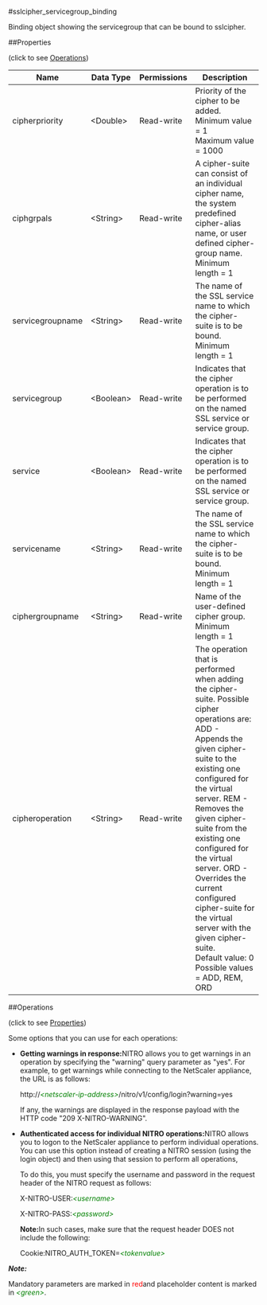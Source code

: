 #sslcipher_servicegroup_binding

Binding object showing the servicegroup that can be bound to sslcipher.


##Properties 
<span>(click to see [Operations](#opera))</span>


<table><thead><tr><th>Name</th><th>Data Type</th><th>Permissions</th><th>Description</th></tr></thead><tbody><tr><td>cipherpriority</td><td>&lt;Double></td><td>Read-write</td><td>Priority of the cipher to be added.<br>Minimum value = 1<br>Maximum value = 1000</td></tr><tr><td>ciphgrpals</td><td>&lt;String></td><td>Read-write</td><td>A cipher-suite can consist of an individual cipher name, the system predefined cipher-alias name, or user defined cipher-group name.<br>Minimum length = 1</td></tr><tr><td>servicegroupname</td><td>&lt;String></td><td>Read-write</td><td>The name of the SSL service name to which the cipher-suite is to be bound.<br>Minimum length = 1</td></tr><tr><td>servicegroup</td><td>&lt;Boolean></td><td>Read-write</td><td>Indicates that the cipher operation is to be performed on the named SSL service or service group.</td></tr><tr><td>service</td><td>&lt;Boolean></td><td>Read-write</td><td>Indicates that the cipher operation is to be performed on the named SSL service or service group.</td></tr><tr><td>servicename</td><td>&lt;String></td><td>Read-write</td><td>The name of the SSL service name to which the cipher-suite is to be bound.<br>Minimum length = 1</td></tr><tr><td>ciphergroupname</td><td>&lt;String></td><td>Read-write</td><td>Name of the user-defined cipher group.<br>Minimum length = 1</td></tr><tr><td>cipheroperation</td><td>&lt;String></td><td>Read-write</td><td>The operation that is performed when adding the cipher-suite. Possible cipher operations are: ADD - Appends the given cipher-suite to the existing one configured for the virtual server. REM - Removes the given cipher-suite from the existing one configured for the virtual server. ORD - Overrides the current configured cipher-suite for the virtual server with the given cipher-suite.<br>Default value: 0<br>Possible values = ADD, REM, ORD</td></tr></tbody></table>
##Operations 
<span>(click to see [Properties](#prope))</span>


Some options that you can use for each operations:
<ul><li><p><b>Getting warnings in response:</b>NITRO allows you to get warnings in an operation by specifying the "warning" query parameter as "yes". For example, to get warnings while connecting to the NetScaler appliance, the URL is as follows:</p><p>http://<span style="color:green;font-style:italic;">&lt;netscaler-ip-address&gt;</span>/nitro/v1/config/login?warning=yes</p><p>If any, the warnings are displayed in the response payload with the HTTP code "209 X-NITRO-WARNING".</p></li><li><p><b>Authenticated access for individual NITRO operations:</b>NITRO allows you to logon to the NetScaler appliance to perform individual operations. You can use this option instead of creating a NITRO session (using the login object) and then using that session to perform all operations,</p><p>To do this, you must specify the username and password in the request header of the NITRO request as follows:</p><p>X-NITRO-USER:<span style="color:green;font-style:italic;">&lt;username&gt;</span></p><p>X-NITRO-PASS:<span style="color:green;font-style:italic;">&lt;password&gt;</span></p><p><b>Note:</b>In such cases, make sure that the request header DOES not include the following:</p><p>Cookie:NITRO_AUTH_TOKEN=<span style="color:green;font-style:italic;">&lt;tokenvalue&gt;</span></p></li></ul>



***Note:*** 
Mandatory parameters are marked in <span style="color:#FF0000;">red</span>and placeholder content is marked in <span style="color:green;font-style:italic">&lt;green&gt;</span>.

